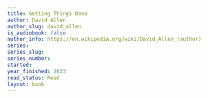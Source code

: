 ```yaml
---
title: Getting Things Done
author: David Allen
author_slug: david_allen
is_audiobook: false
author_info: https://en.wikipedia.org/wiki/David_Allen_(author)
series: 
series_slug: 
series_number: 
started: 
year_finished: 2023
read_status: Read
layout: book
---
```

